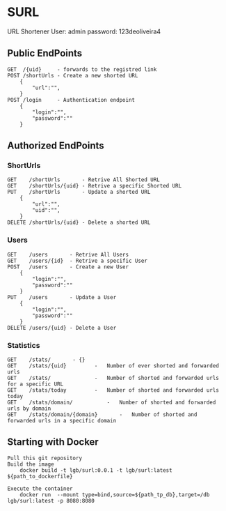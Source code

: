 # SURL
URL Shortener
User: admin
password: 123deoliveira4

## Public EndPoints

	GET  /{uid}     - forwards to the registred link 
	POST /shortUrls - Create a new shorted URL 
		{ 
			"url":"",
		}
	POST /login	    - Authentication endpoint
		{ 
			"login":"",
			"password":""
		}
## Authorized EndPoints

### ShortUrls

	GET    /shortUrls       - Retrive All Shorted URL 
	GET    /shortUrls/{uid} - Retrive a specific Shorted URL
	PUT    /shortUrls       - Update a shorted URL 
		{ 
			"url":"",
			"uid":"",
		}
	DELETE /shortUrls/{uid} - Delete a shorted URL
	
### Users

	GET    /users       - Retrive All Users 
	GET    /users/{id}  - Retrive a specific User
	POST   /users       - Create a new User 
		{ 
			"login":"",
			"password":""
		}
	PUT    /users       - Update a User
		{ 
			"login":"",
			"password":""
		}
	DELETE /users/{uid} - Delete a User

### Statistics

	GET    /stats/       - {} 
	GET    /stats/{uid}			-	Number of ever shorted and forwarded urls 
	GET    /stats/				-	Number of shorted and forwarded urls for a specific URL
	GET    /stats/today			-	Number of shorted and forwarded urls today
	GET    /stats/domain/			-	Number of shorted and forwarded urls by domain
	GET    /stats/domain/{domain}		-	Number of shorted and forwarded urls in a specific domain

## Starting with Docker
	Pull this git repository
	Build the image
		docker build -t lgb/surl:0.0.1 -t lgb/surl:latest ${path_to_dockerfile} 
		
	Execute the container
		docker run  --mount type=bind,source=${path_tp_db},target=/db lgb/surl:latest -p 8080:8080 

